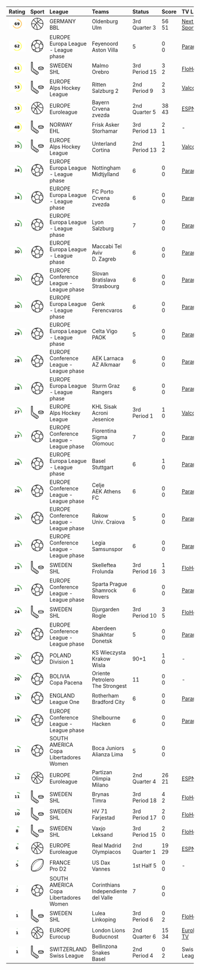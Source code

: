 | Rating                                                                                                                                 | Sport                                                                                                                | League                                     | Teams                                  | Status        | Score    | TV Listing                                                                                                             |
|:---------------------------------------------------------------------------------------------------------------------------------------|:---------------------------------------------------------------------------------------------------------------------|:-------------------------------------------|:---------------------------------------|:--------------|:---------|:-----------------------------------------------------------------------------------------------------------------------|
| <img src="https://raw.githubusercontent.com/BlakeDuncan25/Donut-SVG-Ratings/bac4e4a278175106499642192132b1786a9aec38/69.svg" alt="69"> | <img src="https://raw.githubusercontent.com/BlakeDuncan25/Donut-SVG-Ratings/master/basketball.png" alt="Basketball"> | GERMANY<br>BBL                             | Oldenburg<br>Ulm                       | 3rd Quarter 3 | 56<br>51 | <a href="https://www.fubo.tv/welcome/channel/next-level-sports">Next Level Sports</a>                                  |
| <img src="https://raw.githubusercontent.com/BlakeDuncan25/Donut-SVG-Ratings/bac4e4a278175106499642192132b1786a9aec38/62.svg" alt="62"> | <img src="https://raw.githubusercontent.com/BlakeDuncan25/Donut-SVG-Ratings/master/soccer.png" alt="Soccer">         | EUROPE<br>Europa League - League phase     | Feyenoord<br>Aston Villa               | 5             | 0<br>0   | <a href="https://www.paramountplus.com/shows/uefa-europa-league/">Paramount+</a>                                       |
| <img src="https://raw.githubusercontent.com/BlakeDuncan25/Donut-SVG-Ratings/bac4e4a278175106499642192132b1786a9aec38/61.svg" alt="61"> | <img src="https://raw.githubusercontent.com/BlakeDuncan25/Donut-SVG-Ratings/master/hockey.png" alt="Ice Hockey">     | SWEDEN<br>SHL                              | Malmo<br>Orebro                        | 3rd Period 15 | 3<br>2   | <a href="https://www.flohockey.tv/events?date=2025-10-01">FloHockey</a>                                                |
| <img src="https://raw.githubusercontent.com/BlakeDuncan25/Donut-SVG-Ratings/bac4e4a278175106499642192132b1786a9aec38/53.svg" alt="53"> | <img src="https://raw.githubusercontent.com/BlakeDuncan25/Donut-SVG-Ratings/master/hockey.png" alt="Ice Hockey">     | EUROPE<br>Alps Hockey League               | Ritten<br>Salzburg 2                   | 2nd Period 9  | 2<br>3   | <a href="https://valcome.tv/feed/ahl">Valcome.tv</a>                                                                   |
| <img src="https://raw.githubusercontent.com/BlakeDuncan25/Donut-SVG-Ratings/bac4e4a278175106499642192132b1786a9aec38/53.svg" alt="53"> | <img src="https://raw.githubusercontent.com/BlakeDuncan25/Donut-SVG-Ratings/master/basketball.png" alt="Basketball"> | EUROPE<br>Euroleague                       | Bayern<br>Crvena zvezda                | 2nd Quarter 5 | 38<br>43 | <a href="https://www.espn.com/espnplus/schedule/_/type/live/categoryId/cd70a58e-a830-330c-93ed-52360b51b632">ESPN3</a> |
| <img src="https://raw.githubusercontent.com/BlakeDuncan25/Donut-SVG-Ratings/bac4e4a278175106499642192132b1786a9aec38/48.svg" alt="48"> | <img src="https://raw.githubusercontent.com/BlakeDuncan25/Donut-SVG-Ratings/master/hockey.png" alt="Ice Hockey">     | NORWAY<br>EHL                              | Frisk Asker<br>Storhamar               | 3rd Period 13 | 2<br>1   | -                                                                                                                      |
| <img src="https://raw.githubusercontent.com/BlakeDuncan25/Donut-SVG-Ratings/bac4e4a278175106499642192132b1786a9aec38/35.svg" alt="35"> | <img src="https://raw.githubusercontent.com/BlakeDuncan25/Donut-SVG-Ratings/master/hockey.png" alt="Ice Hockey">     | EUROPE<br>Alps Hockey League               | Unterland<br>Cortina                   | 2nd Period 13 | 1<br>2   | <a href="https://valcome.tv/feed/ahl">Valcome.tv</a>                                                                   |
| <img src="https://raw.githubusercontent.com/BlakeDuncan25/Donut-SVG-Ratings/bac4e4a278175106499642192132b1786a9aec38/34.svg" alt="34"> | <img src="https://raw.githubusercontent.com/BlakeDuncan25/Donut-SVG-Ratings/master/soccer.png" alt="Soccer">         | EUROPE<br>Europa League - League phase     | Nottingham<br>Midtjylland              | 6             | 0<br>0   | <a href="https://www.paramountplus.com/shows/uefa-europa-league/">Paramount+</a>                                       |
| <img src="https://raw.githubusercontent.com/BlakeDuncan25/Donut-SVG-Ratings/bac4e4a278175106499642192132b1786a9aec38/34.svg" alt="34"> | <img src="https://raw.githubusercontent.com/BlakeDuncan25/Donut-SVG-Ratings/master/soccer.png" alt="Soccer">         | EUROPE<br>Europa League - League phase     | FC Porto<br>Crvena zvezda              | 6             | 0<br>0   | <a href="https://www.paramountplus.com/shows/uefa-europa-league/">Paramount+</a>                                       |
| <img src="https://raw.githubusercontent.com/BlakeDuncan25/Donut-SVG-Ratings/bac4e4a278175106499642192132b1786a9aec38/32.svg" alt="32"> | <img src="https://raw.githubusercontent.com/BlakeDuncan25/Donut-SVG-Ratings/master/soccer.png" alt="Soccer">         | EUROPE<br>Europa League - League phase     | Lyon<br>Salzburg                       | 7             | 0<br>0   | <a href="https://www.paramountplus.com/shows/uefa-europa-league/">Paramount+</a>                                       |
| <img src="https://raw.githubusercontent.com/BlakeDuncan25/Donut-SVG-Ratings/bac4e4a278175106499642192132b1786a9aec38/30.svg" alt="30"> | <img src="https://raw.githubusercontent.com/BlakeDuncan25/Donut-SVG-Ratings/master/soccer.png" alt="Soccer">         | EUROPE<br>Europa League - League phase     | Maccabi Tel Aviv<br>D. Zagreb          | 6             | 0<br>0   | <a href="https://www.paramountplus.com/shows/uefa-europa-league/">Paramount+</a>                                       |
| <img src="https://raw.githubusercontent.com/BlakeDuncan25/Donut-SVG-Ratings/bac4e4a278175106499642192132b1786a9aec38/30.svg" alt="30"> | <img src="https://raw.githubusercontent.com/BlakeDuncan25/Donut-SVG-Ratings/master/soccer.png" alt="Soccer">         | EUROPE<br>Conference League - League phase | Slovan Bratislava<br>Strasbourg        | 6             | 0<br>0   | <a href="https://www.paramountplus.com/shows/uefa-europa-conference-league/">Paramount+</a>                            |
| <img src="https://raw.githubusercontent.com/BlakeDuncan25/Donut-SVG-Ratings/bac4e4a278175106499642192132b1786a9aec38/30.svg" alt="30"> | <img src="https://raw.githubusercontent.com/BlakeDuncan25/Donut-SVG-Ratings/master/soccer.png" alt="Soccer">         | EUROPE<br>Europa League - League phase     | Genk<br>Ferencvaros                    | 6             | 0<br>0   | <a href="https://www.paramountplus.com/shows/uefa-europa-league/">Paramount+</a>                                       |
| <img src="https://raw.githubusercontent.com/BlakeDuncan25/Donut-SVG-Ratings/bac4e4a278175106499642192132b1786a9aec38/29.svg" alt="29"> | <img src="https://raw.githubusercontent.com/BlakeDuncan25/Donut-SVG-Ratings/master/soccer.png" alt="Soccer">         | EUROPE<br>Europa League - League phase     | Celta Vigo<br>PAOK                     | 5             | 0<br>0   | <a href="https://www.paramountplus.com/shows/uefa-europa-league/">Paramount+</a>                                       |
| <img src="https://raw.githubusercontent.com/BlakeDuncan25/Donut-SVG-Ratings/bac4e4a278175106499642192132b1786a9aec38/28.svg" alt="28"> | <img src="https://raw.githubusercontent.com/BlakeDuncan25/Donut-SVG-Ratings/master/soccer.png" alt="Soccer">         | EUROPE<br>Conference League - League phase | AEK Larnaca<br>AZ Alkmaar              | 6             | 0<br>0   | <a href="https://www.paramountplus.com/shows/uefa-europa-conference-league/">Paramount+</a>                            |
| <img src="https://raw.githubusercontent.com/BlakeDuncan25/Donut-SVG-Ratings/bac4e4a278175106499642192132b1786a9aec38/28.svg" alt="28"> | <img src="https://raw.githubusercontent.com/BlakeDuncan25/Donut-SVG-Ratings/master/soccer.png" alt="Soccer">         | EUROPE<br>Europa League - League phase     | Sturm Graz<br>Rangers                  | 6             | 0<br>0   | <a href="https://www.paramountplus.com/shows/uefa-europa-league/">Paramount+</a>                                       |
| <img src="https://raw.githubusercontent.com/BlakeDuncan25/Donut-SVG-Ratings/bac4e4a278175106499642192132b1786a9aec38/27.svg" alt="27"> | <img src="https://raw.githubusercontent.com/BlakeDuncan25/Donut-SVG-Ratings/master/hockey.png" alt="Ice Hockey">     | EUROPE<br>Alps Hockey League               | KHL Sisak<br>Acroni Jesenice           | 3rd Period 1  | 1<br>0   | <a href="https://valcome.tv/feed/ahl">Valcome.tv</a>                                                                   |
| <img src="https://raw.githubusercontent.com/BlakeDuncan25/Donut-SVG-Ratings/bac4e4a278175106499642192132b1786a9aec38/27.svg" alt="27"> | <img src="https://raw.githubusercontent.com/BlakeDuncan25/Donut-SVG-Ratings/master/soccer.png" alt="Soccer">         | EUROPE<br>Conference League - League phase | Fiorentina<br>Sigma Olomouc            | 7             | 0<br>0   | <a href="https://www.paramountplus.com/shows/uefa-europa-conference-league/">Paramount+</a>                            |
| <img src="https://raw.githubusercontent.com/BlakeDuncan25/Donut-SVG-Ratings/bac4e4a278175106499642192132b1786a9aec38/26.svg" alt="26"> | <img src="https://raw.githubusercontent.com/BlakeDuncan25/Donut-SVG-Ratings/master/soccer.png" alt="Soccer">         | EUROPE<br>Europa League - League phase     | Basel<br>Stuttgart                     | 6             | 1<br>0   | <a href="https://www.paramountplus.com/shows/uefa-europa-league/">Paramount+</a>                                       |
| <img src="https://raw.githubusercontent.com/BlakeDuncan25/Donut-SVG-Ratings/bac4e4a278175106499642192132b1786a9aec38/26.svg" alt="26"> | <img src="https://raw.githubusercontent.com/BlakeDuncan25/Donut-SVG-Ratings/master/soccer.png" alt="Soccer">         | EUROPE<br>Conference League - League phase | Celje<br>AEK Athens FC                 | 6             | 0<br>0   | <a href="https://www.paramountplus.com/shows/uefa-europa-conference-league/">Paramount+</a>                            |
| <img src="https://raw.githubusercontent.com/BlakeDuncan25/Donut-SVG-Ratings/bac4e4a278175106499642192132b1786a9aec38/26.svg" alt="26"> | <img src="https://raw.githubusercontent.com/BlakeDuncan25/Donut-SVG-Ratings/master/soccer.png" alt="Soccer">         | EUROPE<br>Conference League - League phase | Rakow<br>Univ. Craiova                 | 5             | 0<br>0   | <a href="https://www.paramountplus.com/shows/uefa-europa-conference-league/">Paramount+</a>                            |
| <img src="https://raw.githubusercontent.com/BlakeDuncan25/Donut-SVG-Ratings/bac4e4a278175106499642192132b1786a9aec38/25.svg" alt="25"> | <img src="https://raw.githubusercontent.com/BlakeDuncan25/Donut-SVG-Ratings/master/soccer.png" alt="Soccer">         | EUROPE<br>Conference League - League phase | Legia<br>Samsunspor                    | 6             | 0<br>0   | <a href="https://www.paramountplus.com/shows/uefa-europa-conference-league/">Paramount+</a>                            |
| <img src="https://raw.githubusercontent.com/BlakeDuncan25/Donut-SVG-Ratings/bac4e4a278175106499642192132b1786a9aec38/25.svg" alt="25"> | <img src="https://raw.githubusercontent.com/BlakeDuncan25/Donut-SVG-Ratings/master/hockey.png" alt="Ice Hockey">     | SWEDEN<br>SHL                              | Skelleftea<br>Frolunda                 | 3rd Period 16 | 1<br>3   | <a href="https://www.flohockey.tv/events?date=2025-10-01">FloHockey</a>                                                |
| <img src="https://raw.githubusercontent.com/BlakeDuncan25/Donut-SVG-Ratings/bac4e4a278175106499642192132b1786a9aec38/25.svg" alt="25"> | <img src="https://raw.githubusercontent.com/BlakeDuncan25/Donut-SVG-Ratings/master/soccer.png" alt="Soccer">         | EUROPE<br>Conference League - League phase | Sparta Prague<br>Shamrock Rovers       | 6             | 0<br>0   | <a href="https://www.paramountplus.com/shows/uefa-europa-conference-league/">Paramount+</a>                            |
| <img src="https://raw.githubusercontent.com/BlakeDuncan25/Donut-SVG-Ratings/bac4e4a278175106499642192132b1786a9aec38/24.svg" alt="24"> | <img src="https://raw.githubusercontent.com/BlakeDuncan25/Donut-SVG-Ratings/master/hockey.png" alt="Ice Hockey">     | SWEDEN<br>SHL                              | Djurgarden<br>Rogle                    | 3rd Period 10 | 3<br>5   | <a href="https://www.flohockey.tv/events?date=2025-10-01">FloHockey</a>                                                |
| <img src="https://raw.githubusercontent.com/BlakeDuncan25/Donut-SVG-Ratings/bac4e4a278175106499642192132b1786a9aec38/22.svg" alt="22"> | <img src="https://raw.githubusercontent.com/BlakeDuncan25/Donut-SVG-Ratings/master/soccer.png" alt="Soccer">         | EUROPE<br>Conference League - League phase | Aberdeen<br>Shakhtar Donetsk           | 5             | 0<br>0   | <a href="https://www.paramountplus.com/shows/uefa-europa-conference-league/">Paramount+</a>                            |
| <img src="https://raw.githubusercontent.com/BlakeDuncan25/Donut-SVG-Ratings/bac4e4a278175106499642192132b1786a9aec38/20.svg" alt="20"> | <img src="https://raw.githubusercontent.com/BlakeDuncan25/Donut-SVG-Ratings/master/soccer.png" alt="Soccer">         | POLAND<br>Division 1                       | KS Wieczysta Krakow<br>Wisla           | 90+1          | 1<br>0   | -                                                                                                                      |
| <img src="https://raw.githubusercontent.com/BlakeDuncan25/Donut-SVG-Ratings/bac4e4a278175106499642192132b1786a9aec38/20.svg" alt="20"> | <img src="https://raw.githubusercontent.com/BlakeDuncan25/Donut-SVG-Ratings/master/soccer.png" alt="Soccer">         | BOLIVIA<br>Copa Pacena                     | Oriente Petrolero<br>The Strongest     | 11            | 0<br>0   | -                                                                                                                      |
| <img src="https://raw.githubusercontent.com/BlakeDuncan25/Donut-SVG-Ratings/bac4e4a278175106499642192132b1786a9aec38/19.svg" alt="19"> | <img src="https://raw.githubusercontent.com/BlakeDuncan25/Donut-SVG-Ratings/master/soccer.png" alt="Soccer">         | ENGLAND<br>League One                      | Rotherham<br>Bradford City             | 6             | 0<br>0   | <a href="https://www.paramountplus.com/shows/english-football-league/">Paramount+</a>                                  |
| <img src="https://raw.githubusercontent.com/BlakeDuncan25/Donut-SVG-Ratings/bac4e4a278175106499642192132b1786a9aec38/19.svg" alt="19"> | <img src="https://raw.githubusercontent.com/BlakeDuncan25/Donut-SVG-Ratings/master/soccer.png" alt="Soccer">         | EUROPE<br>Conference League - League phase | Shelbourne<br>Hacken                   | 6             | 0<br>0   | <a href="https://www.paramountplus.com/shows/uefa-europa-conference-league/">Paramount+</a>                            |
| <img src="https://raw.githubusercontent.com/BlakeDuncan25/Donut-SVG-Ratings/bac4e4a278175106499642192132b1786a9aec38/15.svg" alt="15"> | <img src="https://raw.githubusercontent.com/BlakeDuncan25/Donut-SVG-Ratings/master/soccer.png" alt="Soccer">         | SOUTH AMERICA<br>Copa Libertadores Women   | Boca Juniors<br>Alianza Lima           | 5             | 0<br>0   | <a href="#N/A"></a>                                                                                                    |
| <img src="https://raw.githubusercontent.com/BlakeDuncan25/Donut-SVG-Ratings/bac4e4a278175106499642192132b1786a9aec38/12.svg" alt="12"> | <img src="https://raw.githubusercontent.com/BlakeDuncan25/Donut-SVG-Ratings/master/basketball.png" alt="Basketball"> | EUROPE<br>Euroleague                       | Partizan<br>Olimpia Milano             | 2nd Quarter 4 | 26<br>21 | <a href="https://www.espn.com/espnplus/schedule/_/type/live/categoryId/cd70a58e-a830-330c-93ed-52360b51b632">ESPN3</a> |
| <img src="https://raw.githubusercontent.com/BlakeDuncan25/Donut-SVG-Ratings/bac4e4a278175106499642192132b1786a9aec38/11.svg" alt="11"> | <img src="https://raw.githubusercontent.com/BlakeDuncan25/Donut-SVG-Ratings/master/hockey.png" alt="Ice Hockey">     | SWEDEN<br>SHL                              | Brynas<br>Timra                        | 3rd Period 18 | 4<br>2   | <a href="https://www.flohockey.tv/events?date=2025-10-01">FloHockey</a>                                                |
| <img src="https://raw.githubusercontent.com/BlakeDuncan25/Donut-SVG-Ratings/bac4e4a278175106499642192132b1786a9aec38/10.svg" alt="10"> | <img src="https://raw.githubusercontent.com/BlakeDuncan25/Donut-SVG-Ratings/master/hockey.png" alt="Ice Hockey">     | SWEDEN<br>SHL                              | HV 71<br>Farjestad                     | 3rd Period 17 | 2<br>0   | <a href="https://www.flohockey.tv/events?date=2025-10-01">FloHockey</a>                                                |
| <img src="https://raw.githubusercontent.com/BlakeDuncan25/Donut-SVG-Ratings/bac4e4a278175106499642192132b1786a9aec38/8.svg" alt="8">   | <img src="https://raw.githubusercontent.com/BlakeDuncan25/Donut-SVG-Ratings/master/hockey.png" alt="Ice Hockey">     | SWEDEN<br>SHL                              | Vaxjo<br>Leksand                       | 3rd Period 15 | 2<br>0   | <a href="https://www.flohockey.tv/events?date=2025-10-01">FloHockey</a>                                                |
| <img src="https://raw.githubusercontent.com/BlakeDuncan25/Donut-SVG-Ratings/bac4e4a278175106499642192132b1786a9aec38/6.svg" alt="6">   | <img src="https://raw.githubusercontent.com/BlakeDuncan25/Donut-SVG-Ratings/master/basketball.png" alt="Basketball"> | EUROPE<br>Euroleague                       | Real Madrid<br>Olympiacos              | 2nd Quarter 1 | 19<br>29 | <a href="https://www.espn.com/espnplus/schedule/_/type/live/categoryId/cd70a58e-a830-330c-93ed-52360b51b632">ESPN3</a> |
| <img src="https://raw.githubusercontent.com/BlakeDuncan25/Donut-SVG-Ratings/bac4e4a278175106499642192132b1786a9aec38/5.svg" alt="5">   | <img src="https://raw.githubusercontent.com/BlakeDuncan25/Donut-SVG-Ratings/master/rugby.png" alt="Rugby">           | FRANCE<br>Pro D2                           | US Dax<br>Vannes                       | 1st Half 5    | 0<br>0   | -                                                                                                                      |
| <img src="https://raw.githubusercontent.com/BlakeDuncan25/Donut-SVG-Ratings/bac4e4a278175106499642192132b1786a9aec38/2.svg" alt="2">   | <img src="https://raw.githubusercontent.com/BlakeDuncan25/Donut-SVG-Ratings/master/soccer.png" alt="Soccer">         | SOUTH AMERICA<br>Copa Libertadores Women   | Corinthians<br>Independiente del Valle | 7             | 0<br>0   | <a href="#N/A"></a>                                                                                                    |
| <img src="https://raw.githubusercontent.com/BlakeDuncan25/Donut-SVG-Ratings/bac4e4a278175106499642192132b1786a9aec38/1.svg" alt="1">   | <img src="https://raw.githubusercontent.com/BlakeDuncan25/Donut-SVG-Ratings/master/hockey.png" alt="Ice Hockey">     | SWEDEN<br>SHL                              | Lulea<br>Linkoping                     | 3rd Period 6  | 0<br>2   | <a href="https://www.flohockey.tv/events?date=2025-10-01">FloHockey</a>                                                |
| <img src="https://raw.githubusercontent.com/BlakeDuncan25/Donut-SVG-Ratings/bac4e4a278175106499642192132b1786a9aec38/1.svg" alt="1">   | <img src="https://raw.githubusercontent.com/BlakeDuncan25/Donut-SVG-Ratings/master/basketball.png" alt="Basketball"> | EUROPE<br>Eurocup                          | London Lions<br>Buducnost              | 2nd Quarter 6 | 15<br>34 | <a href="https://tv.euroleague.net/">EuroLeague TV</a>                                                                 |
| <img src="https://raw.githubusercontent.com/BlakeDuncan25/Donut-SVG-Ratings/bac4e4a278175106499642192132b1786a9aec38/1.svg" alt="1">   | <img src="https://raw.githubusercontent.com/BlakeDuncan25/Donut-SVG-Ratings/master/hockey.png" alt="Ice Hockey">     | SWITZERLAND<br>Swiss League                | Bellinzona Snakes<br>Basel             | 2nd Period 4  | 0<br>2   | Swiss League TV                                                                                                        |